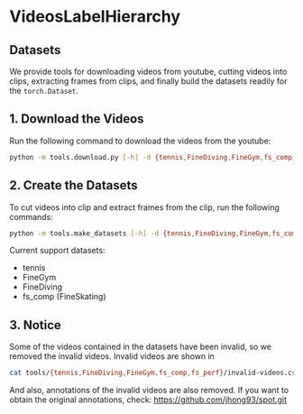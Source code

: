 # VideosLabelHierarchy


## Datasets

We provide tools for downloading videos from youtube, cutting videos into clips, extracting frames from clips, and finally build the datasets readily for the `torch.Dataset`.

## 1. Download the Videos

Run the following command to download the videos from the youtube:

```bash
python -m tools.download.py [-h] -d {tennis,FineDiving,FineGym,fs_comp,fs_perf} [-f path/to/ffmpeg/executable] [-o path/to/save/the/videos] [-p port_of_proxy] [-i ip_of_proxy] [-n number_of_downloading_threads]
```

## 2. Create the Datasets

To cut videos into clip and extract frames from the clip, run the following commands:

```bash
python -m tools.make_datasets [-h] -d {tennis,FineDiving,FineGym,fs_comp,fs_perf} -i path/to/downloaded/videos [-o path/to/extracted/frames] [-m maximum_height_of the extracted frame] [-n number_of_extracting_frames]
```

Current support datasets:
- tennis
- FineGym
- FineDiving
- fs_comp (FineSkating)

## 3. Notice

Some of the videos contained in the datasets have been invalid, so we removed the invalid videos. Invalid videos are shown in

```bash
cat tools/{tennis,FineDiving,FineGym,fs_comp,fs_perf}/invalid-videos.csv
```

And also, annotations of the invalid videos are also removed. If you want to obtain the original annotations, check: https://github.com/jhong93/spot.git